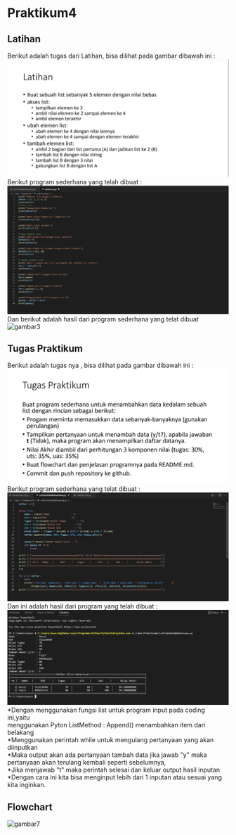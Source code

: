 # Praktikum4

## Latihan
Berikut adalah tugas dari Latihan, bisa dilihat pada gambar dibawah ini :
![gambar1](Screenshot/ss1.png)
Berikut program sederhana yang telah dibuat :
![gambar2](Screenshot/ss2.png)
Dan berikut adalah hasil dari program sederhana yang telat dibuat
![gambar3](Screenshotss3./ss3.png)

 ## Tugas Praktikum
 Berikut adalah tugas nya , bisa dilihat pada gambar dibawah ini :
 ![gambar4](Screenshot/ss4.png)
 Berikut program sederhana yang telat dibuat :
 ![gambar5](Screenshot/ss5.png)
 Dan ini adalah hasil dari program yang telah dibuat :
 ![gambar6](Screenshot/ss6.png)
 *Dengan menggunakan fungsi list untuk program input pada coding ini,yaitu  <br />
 menggunakan Pyton ListMethod : Append() menambahkan item dari belakang  <br />
*Menggunakan perintah while untuk mengulang pertanyaan yang akan diinputkan  <br />
*Maka output akan ada pertanyaan tambah data jika jawab "y" maka pertanyaan akan terulang kembali seperti sebelumnya,  <br />
*Jika menjawab "t" maka perintah selesai dan keluar output hasil inputan  <br />
*Dengan cara ini kita bisa menginput lebih dari 1 inputan atau sesuai yang kita inginkan.  <br />
 ## Flowchart
 ![gambar7](Screenshot/)

